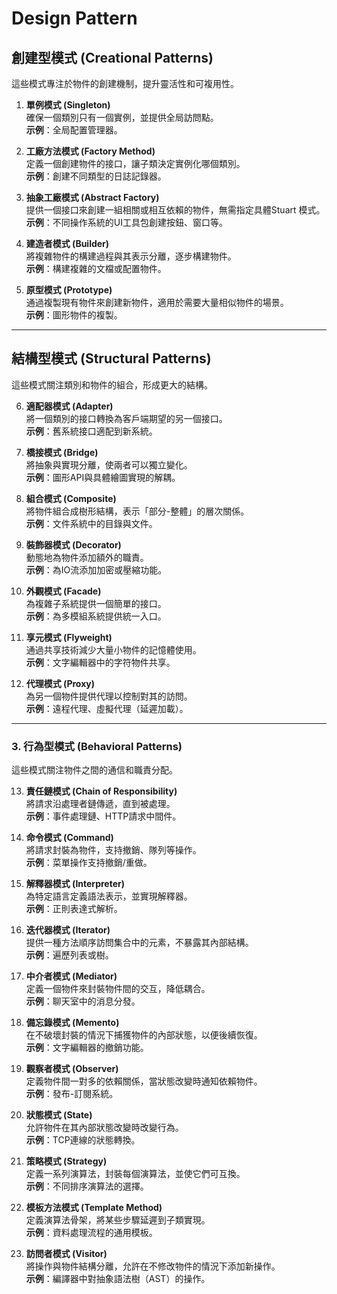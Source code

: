 # Design Pattern

## 創建型模式 (Creational Patterns)
這些模式專注於物件的創建機制，提升靈活性和可複用性。

1. **單例模式 (Singleton)**  
   確保一個類別只有一個實例，並提供全局訪問點。  
   **示例**：全局配置管理器。

2. **工廠方法模式 (Factory Method)**  
   定義一個創建物件的接口，讓子類決定實例化哪個類別。  
   **示例**：創建不同類型的日誌記錄器。

3. **抽象工廠模式 (Abstract Factory)**  
   提供一個接口來創建一組相關或相互依賴的物件，無需指定具體Stuart 模式。  
   **示例**：不同操作系統的UI工具包創建按鈕、窗口等。

4. **建造者模式 (Builder)**  
   將複雜物件的構建過程與其表示分離，逐步構建物件。  
   **示例**：構建複雜的文檔或配置物件。

5. **原型模式 (Prototype)**  
   通過複製現有物件來創建新物件，適用於需要大量相似物件的場景。  
   **示例**：圖形物件的複製。

---

## 結構型模式 (Structural Patterns)
這些模式關注類別和物件的組合，形成更大的結構。

6. **適配器模式 (Adapter)**  
   將一個類別的接口轉換為客戶端期望的另一個接口。  
   **示例**：舊系統接口適配到新系統。

7. **橋接模式 (Bridge)**  
   將抽象與實現分離，使兩者可以獨立變化。  
   **示例**：圖形API與具體繪圖實現的解耦。

8. **組合模式 (Composite)**  
   將物件組合成樹形結構，表示「部分-整體」的層次關係。  
   **示例**：文件系統中的目錄與文件。

9. **裝飾器模式 (Decorator)**  
   動態地為物件添加額外的職責。  
   **示例**：為IO流添加加密或壓縮功能。

10. **外觀模式 (Facade)**  
    為複雜子系統提供一個簡單的接口。  
    **示例**：為多模組系統提供統一入口。

11. **享元模式 (Flyweight)**  
    通過共享技術減少大量小物件的記憶體使用。  
    **示例**：文字編輯器中的字符物件共享。

12. **代理模式 (Proxy)**  
    為另一個物件提供代理以控制對其的訪問。  
    **示例**：遠程代理、虛擬代理（延遲加載）。

---

### 3. 行為型模式 (Behavioral Patterns)
這些模式關注物件之間的通信和職責分配。

13. **責任鏈模式 (Chain of Responsibility)**  
    將請求沿處理者鏈傳遞，直到被處理。  
    **示例**：事件處理鏈、HTTP請求中間件。

14. **命令模式 (Command)**  
    將請求封裝為物件，支持撤銷、隊列等操作。  
    **示例**：菜單操作支持撤銷/重做。

15. **解釋器模式 (Interpreter)**  
    為特定語言定義語法表示，並實現解釋器。  
    **示例**：正則表達式解析。

16. **迭代器模式 (Iterator)**  
    提供一種方法順序訪問集合中的元素，不暴露其內部結構。  
    **示例**：遍歷列表或樹。

17. **中介者模式 (Mediator)**  
    定義一個物件來封裝物件間的交互，降低耦合。  
    **示例**：聊天室中的消息分發。

18. **備忘錄模式 (Memento)**  
    在不破壞封裝的情況下捕獲物件的內部狀態，以便後續恢復。  
    **示例**：文字編輯器的撤銷功能。

19. **觀察者模式 (Observer)**  
    定義物件間一對多的依賴關係，當狀態改變時通知依賴物件。  
    **示例**：發布-訂閱系統。

20. **狀態模式 (State)**  
    允許物件在其內部狀態改變時改變行為。  
    **示例**：TCP連線的狀態轉換。

21. **策略模式 (Strategy)**  
    定義一系列演算法，封裝每個演算法，並使它們可互換。  
    **示例**：不同排序演算法的選擇。

22. **模板方法模式 (Template Method)**  
    定義演算法骨架，將某些步驟延遲到子類實現。  
    **示例**：資料處理流程的通用模板。

23. **訪問者模式 (Visitor)**  
    將操作與物件結構分離，允許在不修改物件的情況下添加新操作。  
    **示例**：編譯器中對抽象語法樹（AST）的操作。

